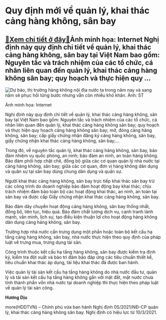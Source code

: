 Quy định mới về quản lý, khai thác cảng hàng không, sân bay
===========================================================

[:gift:Xem chi tiết ở đây:gift:](https://hddtvn.com/quy-dinh-moi-ve-quan-ly-khai-thac-cang-hang-khong-san-bay/)Ảnh minh họa: Internet Nghị định này quy định chi tiết về quản lý, khai thác cảng hàng không, sân bay tại Việt Nam bao gồm: Nguyên tắc và trách nhiệm của các tổ chức, cá nhân liên quan đến quản lý, khai thác cảng hàng không sân bay; quy hoạch và thực hiện quy …
---------------------------------------------------------------------------------------------------------------------------------------------------------------------------------------------------------------------------------------------------------------------





![Dự báo, thị trường hàng không nội địa nước ta trong năm nay và sang năm sẽ phục hồi từng bước nhưng vẫn còn nhiều khó khăn. 	 	Ảnh: ST](https://hddtvn.com/wp-content/uploads/2021/01/3123_6-2408_Anh_minh_hoa_1.jpg "Dự báo, thị trường hàng không nội địa nước ta trong năm nay và sang năm sẽ phục hồi từng bước nhưng vẫn còn nhiều khó khăn. 	 	Ảnh: ST")


Ảnh minh họa: Internet



Nghị định này quy định chi tiết về quản lý, khai thác cảng hàng không, sân bay tại Việt Nam bao gồm: Nguyên tắc và trách nhiệm của các tổ chức, cá nhân liên quan đến quản lý, khai thác cảng hàng không sân bay; quy hoạch và thực hiện quy hoạch cảng hàng không sân bay; mở, đóng cảng hàng không, sân bay; cấp giấy chứng nhận đăng ký cảng hàng không, sân bay, giấy chứng nhận khai thác cảng hàng không, sân bay;…


Trong đó, về nguyên tắc quản lý, khai thác cảng hàng không, sân bay, bảo đảm nhiệm vụ quốc phòng, an ninh; bảo đảm an ninh, an toàn hàng không. Bảo đảm phối hợp chặt chẽ, đồng bộ giữa các cơ quan quản lý nhà nước tại cảng hàng không, sân bay; giữa các cơ quan, đơn vị hàng không dân dụng và quân sự tại sân bay dùng chung dân dụng và quân sự.


Người khai thác cảng hàng không, sân bay trực tiếp khai thác sân bay trừ các công trình do doanh nghiệp bảo đảm hoạt động bay khai thác; chịu trách nhiệm đảm bảo toàn bộ các hoạt động khai thác, an ninh, an toàn tại sân bay và được cấp Giấy chứng nhận khai thác cảng hàng không, sân bay.


Bảo đảm dây chuyền hoạt động cảng hàng không, sân bay thống nhất, đồng bộ, liên tục, hiệu quả. Bảo đảm chất lượng dịch vụ, cạnh tranh lành mạnh, văn minh, lịch sự, tạo điều kiện thuận lợi cho hoạt động hàng không dân dụng cảng hàng không, sân bay.


Trường hợp nhà nước cần trưng dụng một phần hoặc toàn bộ kết cấu hạ tầng cảng hàng không, sân bay, nhà nước thực hiện theo quy định của pháp luật về trưng mua, trưng dụng tài sản.


Công trình thuộc kết cấu hạ tầng hàng không, sân bay được kiểm tra định kỳ, kiểm tra đột xuất và bảo trì đảm bảo đáp ứng các tiêu chuẩn thiết kế, tiêu chuẩn khai thác áp dụng, tài liệu khai thác đã được ban hành.


Việc quản lý tài sản kết cấu hạ tầng hàng không do nhà nước đầu tư, quản lý và tài sản kết cấu hạ tầng hàng không gắn với mặt đất, mặt nước chưa tính thành phần vốn nhà nước tại doanh nghiệp thì thực hiện theo pháp luật về quản lý tài sản công.




**Hương Dịu**



more(HDDTVN) – Chính phủ vừa ban hành Nghị định 05/2021/NĐ-CP quản lý, khai thác cảng hàng không sân bay. Nghị định có hiệu lực từ 10/3/2021.


